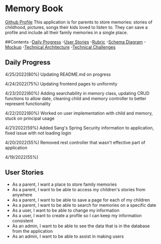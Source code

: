 # Memory Book
[Github Profile](https://github.com/dlucarelli)
This application is for parents to store memories: stories of childhood, pictures, songs their kids loved to listen to. They can save a profile and include all their family memories in a single place. 

##Contents
-[Daily Progress](#Daily-Progress)
-[User Stories](#User-Stories)
-[Rubric](https://docs.google.com/document/d/1HLKr_fA5qU1hv2aJd7WJ616jocwgIsq72M2WDrX2Fqo/edit?usp=sharing)
-[Schema Diagram](https://drive.google.com/file/d/1z2q6k44GsUyx3PGf6He0Na6A_To_Q75W/view?usp=sharing)
-[Mockup]()
-[Technical Architecture](https://drive.google.com/file/d/1Bry7s2u40DaCE064v7mUSFdPiZlGDqrH/view?usp=sharing)
-[Technical Challenges](#Technical-Challenges)

## Daily Progress

4/25/2022(80%)
Updating README.md on progress

4/24/2022(75%)
Updating frontend pages to uniformity

4/23/2022(60%)
Adding searchability in memory class, updating CRUD functions to allow date, cleaning child and memory controller to better represent functionality

4/22/2022(60%)
Worked on user implementation with child and memory, stuck on principal usage

4/21/2022(59%)
Added Sang's Spring Security information to application, fixed issue with not loading login

4/20/2022(55%)
Removed rest controller that wasn't effective part of application

4/19/2022(55%)


## User Stories
- As a parent, I want a place to store family memories
- As a parent, I want to be able to access my children's stories from anywhere
- As a parent, I want to be able to save a page for each of my children
- As a parent, I want to be able to search for memories on a specific date
- As a user, I want to be able to change my information
- As a user, I want to create a profile so I can keep my information consistent
- As an admin, I want to be able to see the data that is in the database from the application
- As an admin, I want to be able to assist in making users

